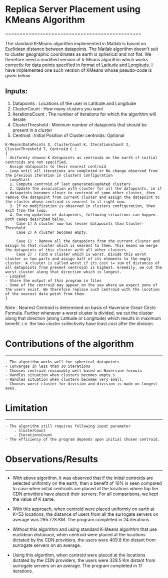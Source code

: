 # Replica Server Placement using KMeans Algorithm
===============================================

The standard K-Means algorithm implemented in Matlab is based on Euclidean distance between datapoints. The Matlab algorithm doesn't suit to cluster geographic coordinates as earth is spherical and not flat. We therefore need a modified version of k-Means algorithm which works correctly for data points specified in format of Latitude and Longitude. I have implemented one such version of KMeans whose pseudo-code is given below. 
 
## Inputs: 
1. Datapoints        : Locations of the user in Latitude and Longitude
2. ClusterCount  	  : How many clusters you want 
3. IterationsCount   : The number of iterations for which the algorithm will iterate 
4. ClusterThreshold  : Minimum number of datapoints that should be present in a cluster 
5. Centroid  	      : Initial Position of Cluster centroids: Optional 
 
```
K-Means(DataPoints X, ClusterCount K, IterationsCount I, ClusterThreshold T, Centroid C )
{ 
- Uniformly choose K datapoints as centroids on the earth if initial centroids are not specified. 
- Assign datapoints to their nearest centroid
- Loop until all iterations are completed or No change observed from the previous iteration in clusters configuration
- LoopStart 
  1. Compute centroid of last generated/updated clusters 
  2. Update the association with cluster for all the datapoints. ie if a datapoints becomes closer to centroid of some other cluster, then remove the datapoint from current cluster and assign the datapoint to the cluster whose centroid is nearest to it right now. 
  3. If no modification is observed in clusters configuration, then exit from the loop. 
  4. During updation of datapoints, following situations can happen. Both cases described below.
     Case 1) A cluster now has lesser datapoints than Cluster-Threshold
     Case 2) A cluster becomes empty. 
		
     Case 1) : Remove all the datapoints from the current cluster and assign to that cluster which is nearest to them. This means we merge the datapoints of this cluster with all other clusters. 
     Case 2) : Find a cluster which is worst. Divide this worst cluster in two parts and assign half of its elements to the empty cluster. A cluster is called worst if its cost (= sum of distances of all datapoints from present centroid) is highest. Greedily, we cut the worst cluster along that direction which is longest. 
- LoopEnd	
- Store the output of this program in files 
- Some of the centroid may appear on the sea where we expect none of the users exist. We therefore replace such centroid with the location of the nearest data point from them. 
} 
``` 
Note : Nearest Centroid is determined on basis of Haversine Great-Circle Formula. Further whenever a worst cluster is divided, we cut the cluster along that direction (along Latitude or Longitude) which results in maximum benefit. i.e. the two cluster collectively have least cost after the division. 
 
# Contributions of the algorithm 
-------------------------------
	- The algorithm works well for spherical datapoints 
	- Converges in less than 30 iterations 
	- Chooses centroid reasonably well based on Haversine formula 
	- Handles situation when clusters becomes empty.s 
	- Handles situation when clusters becomes very small. 
	- Chooses worst cluster for division and division is made on longest axes. 

# Limitation  
-------------------------------
	- The algorithm still requires following input parameter  
		. ClusterCount 
		. IterationsCount 
	- The efficiency of the program depends upon initial chosen centroid. 

# Observations/Results
-------------------------------
- With above algorithm, it was observed that if the initial centroids are selected uniformly on the earth, then a benefit of 10% is seen compared to case when initial centroids are placed at the locations where top tier CDN providers have placed their servers. For all comparisons, we kept the value of K same. 
 
- With this approach, when centroid were placed uniformly on earth at K=53 locations, the distance of users from all the surrogate servers on average was 295.778 KM. The program completed in 24 iterations. 

- Without this algorithm and using standard K-Means algorithm that use euclidean distanace, when centroid were placed at the locations dictated by the CDN providers, the users were 409.8 Km distant from surrogate servers on an average.

- Using this algorithm, when centroid were placed at the locations dictated by the CDN providers, the users were 329.5 Km distant from surrogate servers on an average. The program completed in 17 iterations. 
 
 
 
